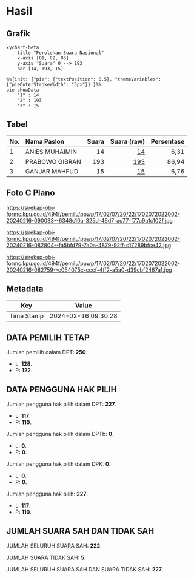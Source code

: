 # Hasil

## Grafik

```mermaid
xychart-beta
    title "Perolehan Suara Nasional"
    x-axis [01, 02, 03]
    y-axis "Suara" 0 --> 193
    bar [14, 193, 15]
```

```mermaid
%%{init: {"pie": {"textPosition": 0.5}, "themeVariables": {"pieOuterStrokeWidth": "5px"}} }%%
pie showData
    "1" : 14
    "2" : 193
    "3" : 15
```

## Tabel

| No. | Nama Paslon    | Suara | Suara (raw) | Persentase |
|:--- |:-------------- | -----:| -----------:| ----------:|
| 1   | ANIES MUHAIMIN | 14    | [14][p-1]   | 6,31       |
| 2   | PRABOWO GIBRAN | 193   | [193][p-2]  | 86,94      |
| 3   | GANJAR MAHFUD  | 15    | [15][p-3]   | 6,76       |


[p-1]: https://github.com/gigit-pemilu/pemilu-2024/blob/main/pilpres/hitung-suara/sub/17-bengkulu/sub/02-rejang-lebong/sub/07-padang-ulak-tanding/sub/2022-tanjung-sanai-ii/sub/002-tps/sub/paslon-1.txt
[p-2]: https://github.com/gigit-pemilu/pemilu-2024/blob/main/pilpres/hitung-suara/sub/17-bengkulu/sub/02-rejang-lebong/sub/07-padang-ulak-tanding/sub/2022-tanjung-sanai-ii/sub/002-tps/sub/paslon-2.txt
[p-3]: https://github.com/gigit-pemilu/pemilu-2024/blob/main/pilpres/hitung-suara/sub/17-bengkulu/sub/02-rejang-lebong/sub/07-padang-ulak-tanding/sub/2022-tanjung-sanai-ii/sub/002-tps/sub/paslon-3.txt

## Foto C Plano

https://sirekap-obj-formc.kpu.go.id/494f/pemilu/ppwp/17/02/07/20/22/1702072022002-20240216-090033--6348c10a-325d-46d7-ac77-f77a9a1c102f.jpg

https://sirekap-obj-formc.kpu.go.id/494f/pemilu/ppwp/17/02/07/20/22/1702072022002-20240216-082804--fa5bfd79-7a0a-4879-92ff-c17289bfce42.jpg

https://sirekap-obj-formc.kpu.go.id/494f/pemilu/ppwp/17/02/07/20/22/1702072022002-20240216-082759--c054075c-cccf-4ff2-a5a0-d39cbf2467a1.jpg


## Metadata

| Key        | Value               |
| ---------- | ------------------- |
| Time Stamp | 2024-02-16 09:30:28 |


## DATA PEMILIH TETAP

Jumlah pemilih dalam DPT: **250**.
 * L: **128**.
 * P: **122**.

## DATA PENGGUNA HAK PILIH

Jumlah pengguna hak pilih dalam DPT: **227**.
 * L: **117**.
 * P: **110**.

Jumlah pengguna hak pilih dalam DPTb: **0**.
 * L: **0**.
 * P: **0**.

Jumlah pengguna hak pilih dalam DPK: **0**.
 * L: **0**.
 * P: **0**.

Jumlah pengguna hak pilih: **227**.
 * L: **117**.
 * P: **110**.

## JUMLAH SUARA SAH DAN TIDAK SAH

JUMLAH SELURUH SUARA SAH: **222**.

JUMLAH SUARA TIDAK SAH: **5**.

JUMLAH SELURUH SUARA SAH DAN SUARA TIDAK SAH: **227**.


